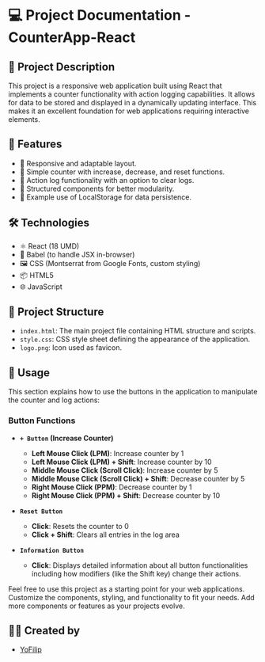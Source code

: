 # 💻 Project Documentation - CounterApp-React

## 📝 Project Description
This project is a responsive web application built using React that implements a counter functionality with action logging capabilities. It allows for data to be stored and displayed in a dynamically updating interface. This makes it an excellent foundation for web applications requiring interactive elements.

## 📝 Features
- 📄 Responsive and adaptable layout.
- 📄 Simple counter with increase, decrease, and reset functions.
- 📄 Action log functionality with an option to clear logs.
- 📄 Structured components for better modularity.
- 📄 Example use of LocalStorage for data persistence.

## 🛠️ Technologies
- ⚛️ React (18 UMD)
- 📜 Babel (to handle JSX in-browser)
- 🖼️ CSS (Montserrat from Google Fonts, custom styling)
- 📦 HTML5
- 🌐 JavaScript

## 📂 Project Structure
- `index.html`: The main project file containing HTML structure and scripts.
- `style.css`: CSS style sheet defining the appearance of the application.
- `logo.png`: Icon used as favicon.

## 🚀 Usage
This section explains how to use the buttons in the application to manipulate the counter and log actions:

### Button Functions
- **`+ Button` (Increase Counter)**
  - **Left Mouse Click (LPM)**: Increase counter by 1
  - **Left Mouse Click (LPM) + Shift**: Increase counter by 10
  - **Middle Mouse Click (Scroll Click)**: Increase counter by 5
  - **Middle Mouse Click (Scroll Click) + Shift**: Decrease counter by 5
  - **Right Mouse Click (PPM)**: Decrease counter by 1
  - **Right Mouse Click (PPM) + Shift**: Decrease counter by 10

- **`Reset Button`**
  - **Click**: Resets the counter to 0
  - **Click + Shift**: Clears all entries in the log area
- **`Information Button`**
  - **Click**: Displays detailed information about all button functionalities including how modifiers (like the Shift key) change their actions.

Feel free to use this project as a starting point for your web applications. Customize the components, styling, and functionality to fit your needs. Add more components or features as your projects evolve.

## 👨‍💻 Created by
- [YoFilip](https://github.com/YoFilip)
